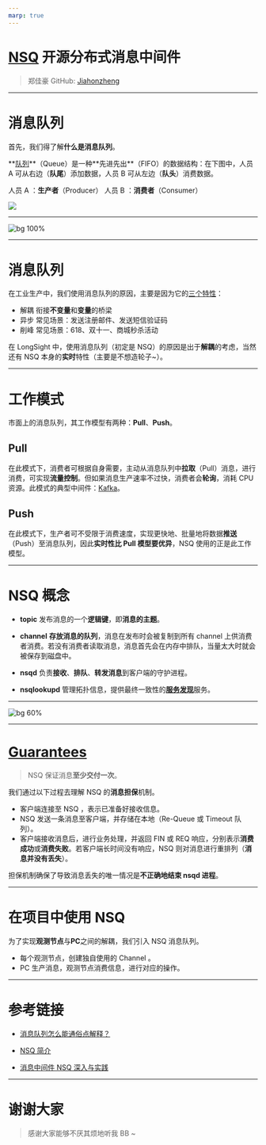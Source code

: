 ```yaml
---
marp: true
---
```


# [NSQ](https://nsq.io/) 开源分布式消息中间件

> 郑佳豪
> GitHub: [Jiahonzheng](https://github.com/Jiahonzheng)

---

# 消息队列

首先，我们得了解**什么是消息队列**。

**[队列](https://en.wikipedia.org/wiki/Queue_(abstract_data_type))**（Queue）是一种**先进先出**（FIFO）的数据结构：在下图中，人员 A 可从右边（**队尾**）添加数据，人员 B 可从左边（**队头**）消费数据。

人员 A ：**生产者**（Producer）
人员 B ：**消费者**（Consumer）

![](https://pic2.zhimg.com/v2-607a5661776bdf018ed26cdfca23cf11_r.jpg)

---

![bg 100%](https://bean-li.github.io/assets/LINUX/mqueue.png)

---

# 消息队列

在工业生产中，我们使用消息队列的原因，主要是因为它的[三个特性](https://www.zhihu.com/question/321144623/answer/669825826)：

+ 解耦
  衔接**不变量**和**变量**的桥梁
+ 异步
  常见场景：发送注册邮件、发送短信验证码
+ 削峰
  常见场景：618、双十一、商城秒杀活动

在 LongSight 中，使用消息队列（初定是 NSQ）的原因是出于**解耦**的考虑，当然还有 NSQ 本身的**实时**特性（主要是不想造轮子~）。

---

# 工作模式

市面上的消息队列，其工作模型有两种：**Pull**、**Push**。

## Pull

在此模式下，消费者可根据自身需要，主动从消息队列中**拉取**（Pull）消息，进行消费，可实现**流量控制**。但如果消息生产速率不过快，消费者会**轮询**，消耗 CPU 资源。此模式的典型中间件：[Kafka](https://kafka.apache.org/)。

## Push

在此模式下，生产者可不受限于消费速度，实现更快地、批量地将数据**推送**（Push）至消息队列，因此**实时性比 Pull 模型要优异**，NSQ 使用的正是此工作模型。

---

# NSQ 概念

+ **topic**
  发布消息的一个**逻辑键**，即**消息的主题**。

+ **channel**
  **存放消息的队列**，消息在发布时会被复制到所有 channel 上供消费者消费。若没有消费者读取消息，消息首先会在内存中排队，当量太大时就会被保存到磁盘中。

+ **nsqd**
  负责**接收**、**排队**、**转发消息**到客户端的守护进程。
+ **nsqlookupd**
  管理拓扑信息，提供最终一致性的[**服务发现**](https://columns.chicken-house.net/2017/12/31/microservice9-servicediscovery/)服务。

---

![bg 60%](https://bean-li.github.io/assets/LINUX/nsq-lookups.png)

---

# [Guarantees](https://nsq.io/overview/features_and_guarantees.html#guarantees)

> NSQ 保证消息**至少交付一次**。

我们通过以下过程去理解 NSQ 的**消息担保**机制。

+ 客户端连接至 NSQ ，表示已准备好接收信息。
+ NSQ 发送一条消息至客户端，并存储在本地（Re-Queue 或 Timeout 队列）。
+ 客户端接收消息后，进行业务处理，并返回 FIN 或 REQ 响应，分别表示**消费成功**或**消费失败**。若客户端长时间没有响应，NSQ 则对消息进行重排列（**消息并没有丢失**）。

担保机制确保了导致消息丢失的唯一情况是**不正确地结束 nsqd 进程**。

---

# 在项目中使用 NSQ

为了实现**观测节点**与**PC**之间的解耦，我们引入 NSQ 消息队列。

+ 每个观测节点，创建独自使用的 Channel 。
+ PC 生产消息，观测节点消费信息，进行对应的操作。

---

# 参考链接

+ [消息队列怎么能通俗点解释？ ](https://www.zhihu.com/question/321144623/answer/669825826)

+ [NSQ 简介](https://bean-li.github.io/nsq-1/)

+ [消息中间件 NSQ 深入与实践](https://juejin.im/entry/59ddae8151882578bb480d0e)

---

# 谢谢大家

> 感谢大家能够不厌其烦地听我 BB ~
